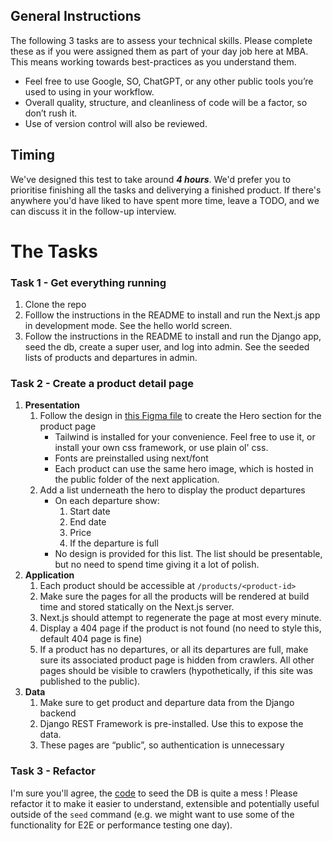 ## General Instructions

The following 3 tasks are to assess your technical skills. Please complete these as if you were assigned them as part of your day job here at MBA. This means working towards best-practices as you understand them.

- Feel free to use Google, SO, ChatGPT, or any other public tools you’re used to using in your workflow.
- Overall quality, structure, and cleanliness of code will be a factor, so don’t rush it.
- Use of version control will also be reviewed.

## Timing
We've designed this test to take around _**4 hours**_.
We'd prefer you to prioritise finishing all the tasks and deliverying a finished product. If there's anywhere you'd have liked to have spent more time, leave a TODO, and we can discuss it in the follow-up interview.

# The Tasks

### Task 1 - Get everything running

1. Clone the repo
2. Folllow the instructions in the README to install and run the Next.js app in development mode. See the hello world screen.
3. Follow the instructions in the README to install and run the Django app, seed the db, create a super user, and log into admin. See the seeded lists of products and departures in admin.

### Task 2 - Create a product detail page

1. **Presentation**
    1. Follow the design in [this Figma file](https://www.figma.com/design/POmvDYgMSF1ORiKWv7RDsz/Product-Hero) to create the Hero section for the product page
        - Tailwind is installed for your convenience. Feel free to use it, or install your own css framework, or use plain ol' css.
        - Fonts are preinstalled using next/font
        - Each product can use the same hero image, which is hosted in the public folder of the next application.
    2. Add a list underneath the hero to display the product departures
        - On each departure show:
            1. Start date
            2. End date
            3. Price
            4. If the departure is full
        - No design is provided for this list. The list should be presentable, but no need to spend time giving it a lot of polish.
2. **Application**
    1. Each product should be accessible at `/products/<product-id>`
    2. Make sure the pages for all the products will be rendered at build time and stored statically on the Next.js server.
    3. Next.js should attempt to regenerate the page at most every minute.
    4. Display a 404 page if the product is not found (no need to style this, default 404 page is fine)
    5. If a product has no departures, or all its departures are full, make sure its associated product page is hidden from crawlers. All other pages should be visible to crawlers (hypothetically, if this site was published to the public).
3. **Data**
    1. Make sure to get product and departure data from the Django backend
    2. Django REST Framework is pre-installed. Use this to expose the data.
    3. These pages are “public”, so authentication is unnecessary

### Task 3 - Refactor

I'm sure you'll agree, the [code](../backend/django/products/management/commands/seed.py) to seed the DB is quite a mess ! Please refactor it to make it easier to understand, extensible and potentially useful outside of the `seed` command (e.g. we might want to use some of the functionality for E2E or performance testing one day).
